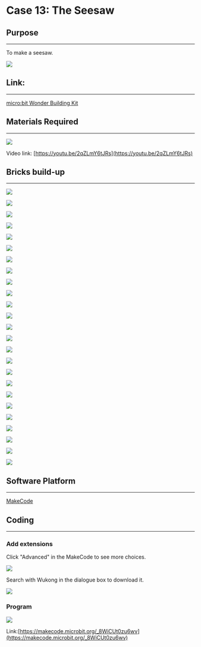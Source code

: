 # Case 13: The Seesaw

## Purpose
---
To make a seesaw.
 
![](./images/case-13-01.png)

## Link: 
---
[micro:bit Wonder Building Kit](https://www.elecfreaks.com/micro-bit-wonder-building-kit-without-micro-bit-board.html)

## Materials Required
---
![](./images/case-13-02.png)

Video link:
[https://youtu.be/2qZLmY6tJRs](https://youtu.be/2qZLmY6tJRs)

## Bricks build-up
---


![](./images/step-case-13-01.png)

![](./images/step-case-13-02.png)

![](./images/step-case-13-03.png)

![](./images/step-case-13-04.png)

![](./images/step-case-13-05.png)

![](./images/step-case-13-06.png)

![](./images/step-case-13-07.png)

![](./images/step-case-13-08.png)

![](./images/step-case-13-09.png)

![](./images/step-case-13-10.png)

![](./images/step-case-13-11.png)

![](./images/step-case-13-12.png)

![](./images/step-case-13-13.png)

![](./images/step-case-13-14.png)

![](./images/step-case-13-15.png)

![](./images/step-case-13-16.png)

![](./images/step-case-13-17.png)

![](./images/step-case-13-18.png)

![](./images/step-case-13-19.png)

![](./images/step-case-13-20.png)

![](./images/step-case-13-21.png)

![](./images/step-case-13-22.png)

![](./images/step-case-13-23.png)

![](./images/step-case-13-24.png)

![](./images/step-case-13-25.png)





## Software Platform
---
[MakeCode](https://makecode.microbit.org/)

## Coding
---
### Add extensions
Click "Advanced" in the MakeCode to see more choices.
 
![](./images/case-01-03.png)

Search with Wukong in the dialogue box to download it. 

![](./images/case-01-04.png)





### Program
 
![](./images/case-11-03.png)

Link:[https://makecode.microbit.org/_8WiCUt0zu6wv](https://makecode.microbit.org/_8WiCUt0zu6wv)

